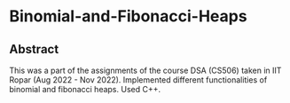 # Binomial-and-Fibonacci-Heaps

## Abstract
This was a part of the assignments of the course DSA (CS506) taken in IIT Ropar (Aug 2022 - Nov 2022).
Implemented different functionalities of binomial and fibonacci heaps.
Used C++.
